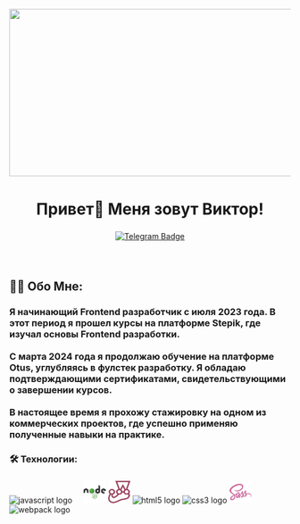 <br clear="both">

<div align="center">
  <img height="300" width="600" src="https://user-images.githubusercontent.com/74038190/225813708-98b745f2-7d22-48cf-9150-083f1b00d6c9.gif"  />
</div>

###

<h1 align="center">Привет👋 Меня зовут Виктор!</h1>

###

<div align="center" id="badges">
  <a href="https://t.me/viktorkozintsev">
    <img src="https://img.shields.io/badge/Telegram-26A5E4?style=for-the-badge&logo=telegram&logoColor=white" alt="Telegram Badge"/>
  </a>
</div>

###

<div align="center">
  <img src="https://komarev.com/ghpvc/?username=V-Kozintsev&style=flat-square&color=blue" alt=""/>
</div>

###

## 👨‍💻 Обо Мне:
<h3 align="left" class="heading-element" dir="auto">
  Я начинающий Frontend разработчик с июля 2023 года. В этот период я прошел курсы на платформе Stepik, где изучал основы Frontend разработки.<br><br>С марта 2024 года я продолжаю обучение на платформе Otus, углубляясь в фулстек разработку.
  Я обладаю подтверждающими сертификатами, свидетельствующими о завершении курсов.<br><br>В настоящее время я прохожу стажировку на одном из коммерческих проектов, где успешно применяю полученные навыки на практике.
</h3>

###

###

<h3 align="left">🛠 Технологии:</h3>

###

<div align="left">
  <img src="https://cdn.jsdelivr.net/gh/devicons/devicon/icons/javascript/javascript-original.svg" height="40" alt="javascript logo"  />
  <img width="12" />
  <img src="https://github.com/devicons/devicon/blob/master/icons/nodejs/nodejs-original-wordmark.svg" height="40" alt="nodeJS logo"  />
  <img src="https://github.com/devicons/devicon/blob/master/icons/jest/jest-plain.svg" height="40" alt="jest logo"  />
  <img src="https://cdn.jsdelivr.net/gh/devicons/devicon/icons/html5/html5-original.svg" height="40" alt="html5 logo"  />
  <img src="https://cdn.jsdelivr.net/gh/devicons/devicon/icons/css3/css3-original.svg" height="40" alt="css3 logo"  />
  <img src="https://github.com/devicons/devicon/blob/master/icons/sass/sass-original.svg" height="40" alt="sass logo"  />
  <img src="https://cdn.simpleicons.org/webpack/8DD6F9" height="40" alt="webpack logo"  />
</div>
